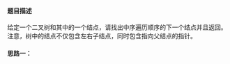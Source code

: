 <!--
 * @Author: luohong
 * @Date: 2019-08-20 16:59:31
 * @LastEditors: luohong
 * @LastEditTime: 2019-08-20 18:02:02
 * @Description: 
 * @email: 3300536651@qq.com
 -->
#### 题目描述
给定一个二叉树和其中的一个结点，请找出中序遍历顺序的下一个结点并且返回。注意，树中的结点不仅包含左右子结点，同时包含指向父结点的指针。

#### 思路一：

